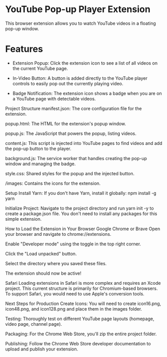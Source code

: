 # YouTube Pop-up Player Extension
This browser extension allows you to watch YouTube videos in a floating pop-up window.

# Features
- Extension Popup: Click the extension icon to see a list of all videos on the current YouTube page.

- In-Video Button: A button is added directly to the YouTube player controls to easily pop out the currently playing video.

- Badge Notification: The extension icon shows a badge when you are on a YouTube page with detectable videos.

Project Structure
manifest.json: The core configuration file for the extension.

popup.html: The HTML for the extension's popup window.

popup.js: The JavaScript that powers the popup, listing videos.

content.js: This script is injected into YouTube pages to find videos and add the pop-up button to the player.

background.js: The service worker that handles creating the pop-up window and managing the badge.

style.css: Shared styles for the popup and the injected button.

/images: Contains the icons for the extension.

Setup
Install Yarn: If you don't have Yarn, install it globally: npm install -g yarn

Initialize Project: Navigate to the project directory and run yarn init -y to create a package.json file. You don't need to install any packages for this simple extension.

How to Load the Extension in Your Browser
Google Chrome or Brave
Open your browser and navigate to chrome://extensions.

Enable "Developer mode" using the toggle in the top right corner.

Click the "Load unpacked" button.

Select the directory where you saved these files.

The extension should now be active!

Safari
Loading extensions in Safari is more complex and requires an Xcode project. This current structure is primarily for Chromium-based browsers. To support Safari, you would need to use Apple's conversion tools.

Next Steps for Production
Create Icons: You will need to create icon16.png, icon48.png, and icon128.png and place them in the images folder.

Testing: Thoroughly test on different YouTube page layouts (homepage, video page, channel page).

Packaging: For the Chrome Web Store, you'll zip the entire project folder.

Publishing: Follow the Chrome Web Store developer documentation to upload and publish your extension.